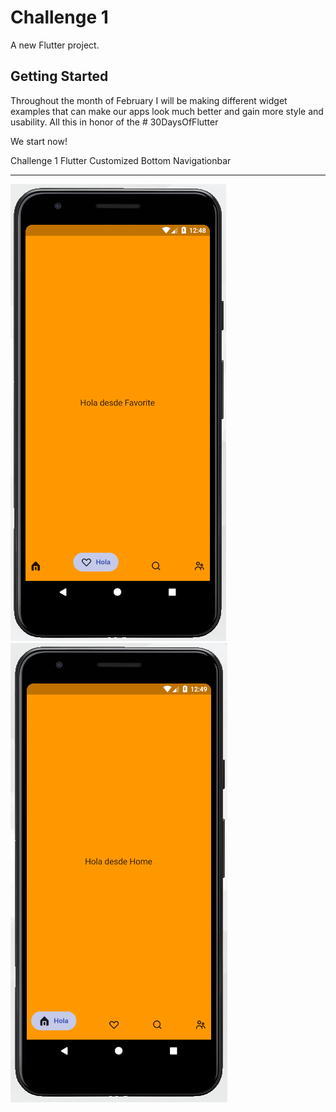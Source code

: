 # Challenge 1
A new Flutter project.

## Getting Started

Throughout the month of February I will be making different widget examples that can make our apps look much better and gain more style and usability. All this in honor of the # 30DaysOfFlutter

We start now!

Challenge 1 Flutter Customized Bottom Navigationbar

____

![Texto alternativo](assets\Captura_1.png)
![Texto alternativo](assets\Captura_2.png)
